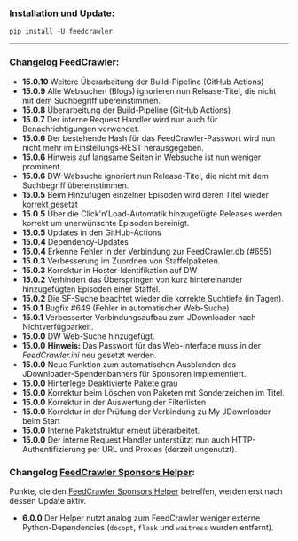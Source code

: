 ### Installation und Update:

`pip install -U feedcrawler`

---

### Changelog FeedCrawler:

- **15.0.10** Weitere Überarbeitung der Build-Pipeline (GitHub Actions)
- **15.0.9** Alle Websuchen (Blogs) ignorieren nun Release-Titel, die nicht mit dem Suchbegriff übereinstimmen.
- **15.0.8** Überarbeitung der Build-Pipeline (GitHub Actions)
- **15.0.7** Der interne Request Handler wird nun auch für Benachrichtigungen verwendet.
- **15.0.6** Der bestehende Hash für das FeedCrawler-Passwort wird nun nicht mehr im Einstellungs-REST herausgegeben.
- **15.0.6** Hinweis auf langsame Seiten in Websuche ist nun weniger prominent.
- **15.0.6** DW-Websuche ignoriert nun Release-Titel, die nicht mit dem Suchbegriff übereinstimmen.
- **15.0.5** Beim Hinzufügen einzelner Episoden wird deren Titel wieder korrekt gesetzt
- **15.0.5** Über die Click'n'Load-Automatik hinzugefügte Releases werden korrekt um unerwünschte Episoden bereinigt.
- **15.0.5** Updates in den GitHub-Actions
- **15.0.4** Dependency-Updates
- **15.0.4** Erkenne Fehler in der Verbindung zur FeedCrawler.db (#655)
- **15.0.3** Verbesserung im Zuordnen von Staffelpaketen.
- **15.0.3** Korrektur in Hoster-Identifikation auf DW
- **15.0.2** Verhindert das Überspringen von kurz hintereinander hinzugefügten Episoden einer Staffel.
- **15.0.2** Die SF-Suche beachtet wieder die korrekte Suchtiefe (in Tagen).
- **15.0.1** Bugfix #649 (Fehler in automatischer Web-Suche)
- **15.0.1** Verbesserter Verbindungsaufbau zum JDownloader nach Nichtverfügbarkeit.
- **15.0.0** DW Web-Suche hinzugefügt.
- **15.0.0** **Hinweis:** Das Passwort für das Web-Interface muss in der _FeedCrawler.ini_ neu gesetzt werden.
- **15.0.0** Neue Funktion zum automatischen Ausblenden des JDownloader-Spendenbanners für Sponsoren implementiert.
- **15.0.0** Hinterlege Deaktivierte Pakete grau
- **15.0.0** Korrektur beim Löschen von Paketen mit Sonderzeichen im Titel.
- **15.0.0** Korrektur in der Auswertung der Filterlisten
- **15.0.0** Korrektur in der Prüfung der Verbindung zu My JDownloader beim Start
- **15.0.0** Interne Paketstruktur erneut überarbeitet.
- **15.0.0** Der interne Request Handler unterstützt nun auch HTTP-Authentifizierung per URL und Proxies
  (derzeit ungenutzt).

### Changelog [FeedCrawler Sponsors Helper](https://github.com/rix1337/FeedCrawler/wiki/5.-FeedCrawler-Sponsors-Helper):

Punkte, die den [FeedCrawler Sponsors Helper](https://github.com/rix1337/RSScrawler/wiki/5.-FeedCrawler-Sponsors-Helper)
betreffen, werden erst nach dessen Update aktiv.

- **6.0.0** Der Helper nutzt analog zum FeedCrawler weniger externe Python-Dependencies
  (`docopt`, `flask` und `waitress` wurden entfernt).
